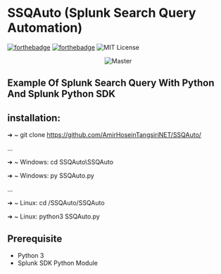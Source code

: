 # SSQAuto (Splunk Search Query Automation)
[![forthebadge](https://forthebadge.com/images/badges/made-with-python.svg)](https://forthebadge.com)
[![forthebadge](https://forthebadge.com/images/badges/built-with-love.svg)](https://forthebadge.com)
![MIT License](https://img.shields.io/static/v1?label=License&message=MIT&color=RED)
<p align="center">
  <img src="Img/SSQAutoGif.gif" alt="Master">
</p>

## Example Of Splunk Search Query With Python And Splunk Python SDK

## installation:
➜  ~ git clone https://github.com/AmirHoseinTangsiriNET/SSQAuto/

...

➜  ~ Windows: cd SSQAuto\SSQAuto

➜  ~ Windows: py SSQAuto.py

...

➜  ~ Linux: cd /SSQAuto/SSQAuto

➜  ~ Linux: python3 SSQAuto.py

## Prerequisite
* Python 3
* Splunk SDK Python Module
